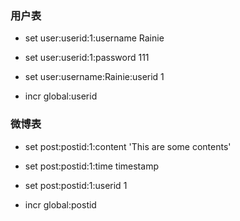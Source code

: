 ### 用户表
- set user:userid:1:username Rainie
- set user:userid:1:password 111
- set user:username:Rainie:userid 1

- incr global:userid

### 微博表
- set post:postid:1:content 'This are some contents'
- set post:postid:1:time timestamp
- set post:postid:1:userid 1

- incr global:postid